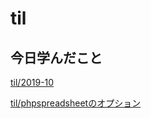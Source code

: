 # til

## 今日学んだこと

[til/2019\-10](https://github.com/tokiohamamatsu/til/blob/master/tir/2019-10.md#01)

[til/phpspreadsheetのオプション](https://github.com/tokiohamamatsu/til/blob/master/laravel/phpspreadsheet%E3%81%AE%E3%82%AA%E3%83%97%E3%82%B7%E3%83%A7%E3%83%B3.md)